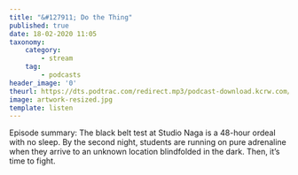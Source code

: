 ```yaml
---
title: "&#127911; Do the Thing"
published: true
date: 18-02-2020 11:05
taxonomy:
    category:
        - stream
    tag:
        - podcasts
header_image: '0'
theurl: https://dts.podtrac.com/redirect.mp3/podcast-download.kcrw.com/kcrw/audio/podcast/etc/nw/KCRW-nocturne-do_the_thing-200211.mp3
image: artwork-resized.jpg
template: listen
--- 
```

Episode summary: The black belt test at Studio Naga is a 48-hour ordeal with no sleep. By the second night, students are running on pure adrenaline when they arrive to an unknown location blindfolded in the dark. Then, it’s time to fight.
